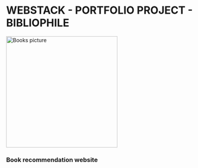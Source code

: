 <h1>WEBSTACK - PORTFOLIO PROJECT - BIBLIOPHILE</h1>
<img src="./Images/Screenshot.jpg" alt="Books picture" width="300" height="300">
<h3>Book recommendation website</h3>